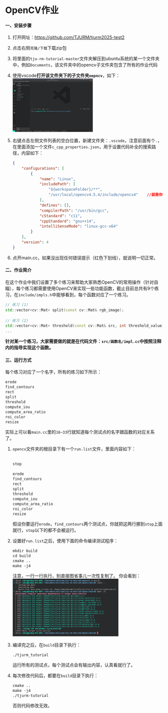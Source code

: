 # OpenCV作业

#### 一、安装步骤

1. 打开网址：https://github.com/TJURM/tjurm2025-test2

2. 点击右侧`克隆/下载`下载zip包

3. 将里面的`tju-rm-tutorial-master`文件夹解压到ubuntu系统的某一个文件夹中，例如`Documents`，该文件夹中的opencv子文件夹包含了所有的作业代码

4. 使用vscode**打开该文件夹下的子文件夹`oepncv`**，如下：
   <img src="image/README/2022-10-23 15-05-47 的屏幕截图.png" style="zoom: 25%;" />

5. 右键点击左侧文件列表的空白位置，新建文件夹：`.vscode`，注意前面有个`.`，在里面添加一个文件`c_cpp_properties.json`，用于设置代码补全的搜索路径，内容如下：

   ```json
   {
       "configurations": [
           {
               "name": "Linux",
               "includePath": [
                   "${workspaceFolder}/**",
                   "/usr/local/opencv4.5.4/include/opencv4"    //就是你安装opencv的目录
               ],
               "defines": [],
               "compilerPath": "/usr/bin/gcc",
               "cStandard": "c11",
               "cppStandard": "gnu++14",
               "intelliSenseMode": "linux-gcc-x64"
           }
       ],
       "version": 4
   }
   ```

6. 点开main.cc，如果没出现任何错误提示（红色下划线），就说明一切正常。

#### 二、作业简介

在这个作业中我们设置了多个练习来帮助大家熟悉OpenCV的常用操作（针对自瞄），每个练习都需要使用OpenCV来实现一些功能函数，截止目前总共有9个练习，在`include/impls.h`中能够看到，每个函数对应了一个练习。

```c++
// 练习 (1)
std::vector<cv::Mat> split(const cv::Mat& rgb_image);

// 练习 (2)
std::vector<cv::Mat> threshold(const cv::Mat& src, int threshold_value);
...
```

**针对某一个练习，大家需要做的就是在代码文件：`src/函数名/impl.cc`中按照注释内的指导实现这个函数。**

#### 三、运行方式

每个练习对应了一个名字，所有的练习如下所示：

```
erode
find_contours
rect
split
threshold
compute_iou
compute_area_ratio
roi_color
resize
```

实际上可以看`main.cc`里的`16~33`行就知道每个测试点的名字跟函数的对应关系了。

1. `opencv`文件夹的根目录下有一个`run.list`文件，里面内容如下：

   ```
   
   stop
   
   erode
   find_contours
   rect
   split
   threshold
   compute_iou
   compute_area_ratio
   roi_color
   resize
   ```

   假设你要运行`erode`，`find_contours`两个测试点，你就把这两行挪到`stop`上面就行，`stop`以下的都不会被运行。

2. 设置好`run.list`之后，使用下面的命令编译测试程序：

   ```shell
   mkdir build
   cd build
   cmake ..
   make -j4
   ```

   注意，一行一行执行，别直接图省事儿一次性复制了。
   你会看到：
   <img src="image/README/2022-10-23 15-27-02 的屏幕截图.png" style="zoom: 33%;" />

3. 编译完之后，在`build`目录下执行：

   ```shell
   ./tjurm_tutorial
   ```

   运行所有的测试点，每个测试点会有输出内容，认真看就行了。

4. 每次修改代码后，都要在`build`目录下执行：

   ```shell
   cmake ..
   make -j4
   ./tjurm-tutorial
   ```

   否则代码修改无效。

